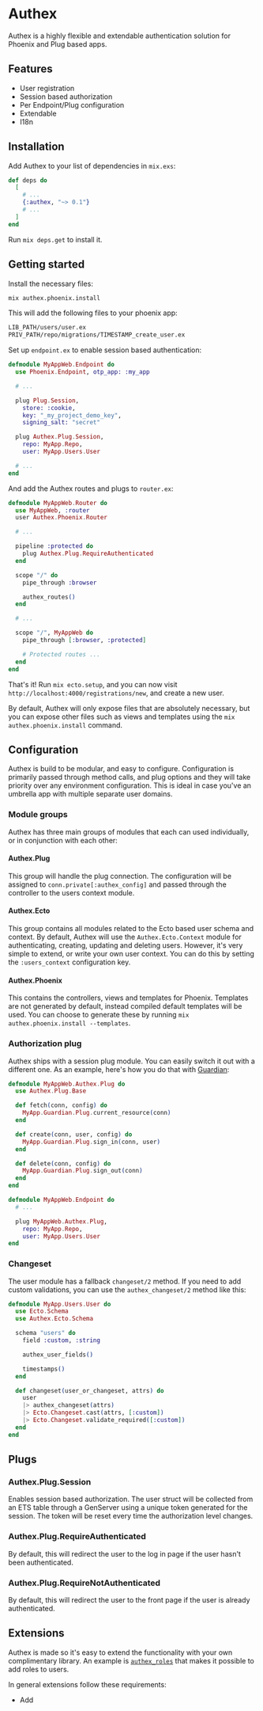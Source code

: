 # Authex

Authex is a highly flexible and extendable authentication solution for Phoenix and Plug based apps.

## Features

* User registration
* Session based authorization
* Per Endpoint/Plug configuration
* Extendable
* I18n

## Installation

Add Authex to your list of dependencies in `mix.exs`:

```elixir
def deps do
  [
    # ...
    {:authex, "~> 0.1"}
    # ...
  ]
end
```

Run `mix deps.get` to install it.

## Getting started

Install the necessary files:

```bash
mix authex.phoenix.install
```

This will add the following files to your phoenix app:

```bash
LIB_PATH/users/user.ex
PRIV_PATH/repo/migrations/TIMESTAMP_create_user.ex
```

Set up `endpoint.ex` to enable session based authentication:

```elixir
defmodule MyAppWeb.Endpoint do
  use Phoenix.Endpoint, otp_app: :my_app

  # ...

  plug Plug.Session,
    store: :cookie,
    key: "_my_project_demo_key",
    signing_salt: "secret"

  plug Authex.Plug.Session,
    repo: MyApp.Repo,
    user: MyApp.Users.User

  # ...
end
```

And add the Authex routes and plugs to `router.ex`:

```elixir
defmodule MyAppWeb.Router do
  use MyAppWeb, :router
  user Authex.Phoenix.Router

  # ...

  pipeline :protected do
    plug Authex.Plug.RequireAuthenticated
  end

  scope "/" do
    pipe_through :browser

    authex_routes()
  end

  # ...

  scope "/", MyAppWeb do
    pipe_through [:browser, :protected]

    # Protected routes ...
  end
end
```

That's it! Run `mix ecto.setup`, and you can now visit `http://localhost:4000/registrations/new`, and create a new user.

By default, Authex will only expose files that are absolutely necessary, but you can expose other files such as views and templates using the `mix authex.phoenix.install` command.

## Configuration

Authex is build to be modular, and easy to configure. Configuration is primarily passed through method calls, and plug options and they will take priority over any environment configuration. This is ideal in case you've an umbrella app with multiple separate user domains.

### Module groups

Authex has three main groups of modules that each can used individually, or in conjunction with each other:

#### Authex.Plug

This group will handle the plug connection. The configuration will be assigned to `conn.private[:authex_config]` and passed through the controller to the users context module.

#### Authex.Ecto

This group contains all modules related to the Ecto based user schema and context. By default, Authex will use the `Authex.Ecto.Context` module for authenticating, creating, updating and deleting users. However, it's very simple to extend, or write your own user context. You can do this by setting the `:users_context` configuration key.

#### Authex.Phoenix

This contains the controllers, views and templates for Phoenix. Templates are not generated by default, instead compiled default templates will be used. You can choose to generate these by running `mix authex.phoenix.install --templates`.

### Authorization plug

Authex ships with a session plug module. You can easily switch it out with a different one. As an example, here's how you do that with [Guardian](https://github.com/ueberauth/guardian):

```elixir
defmodule MyAppWeb.Authex.Plug do
  use Authex.Plug.Base

  def fetch(conn, config) do
    MyApp.Guardian.Plug.current_resource(conn)
  end

  def create(conn, user, config) do
    MyApp.Guardian.Plug.sign_in(conn, user)
  end

  def delete(conn, config) do
    MyApp.Guardian.Plug.sign_out(conn)
  end
end

defmodule MyAppWeb.Endpoint do
  # ...

  plug MyAppWeb.Authex.Plug,
    repo: MyApp.Repo,
    user: MyApp.Users.User
end
```

### Changeset

The user module has a fallback `changeset/2` method. If you need to add custom validations, you can use the  `authex_changeset/2` method like this:

```elixir
defmodule MyApp.Users.User do
  use Ecto.Schema
  use Authex.Ecto.Schema

  schema "users" do
    field :custom, :string

    authex_user_fields()

    timestamps()
  end

  def changeset(user_or_changeset, attrs) do
    user
    |> authex_changeset(attrs)
    |> Ecto.Changeset.cast(attrs, [:custom])
    |> Ecto.Changeset.validate_required([:custom])
  end
end
```

## Plugs

### Authex.Plug.Session

Enables session based authorization. The user struct will be collected from an ETS table through a GenServer using a unique token generated for the session. The token will be reset every time the authorization level changes.

### Authex.Plug.RequireAuthenticated

By default, this will redirect the user to the log in page if the user hasn't been authenticated.

### Authex.Plug.RequireNotAuthenticated

By default, this will redirect the user to the front page if the user is already authenticated.


## Extensions

Authex is made so it's easy to extend the functionality with your own complimentary library. An example is [`authex_roles`]() that makes it possible to add roles to users.

In general extensions follow these requirements:

* Add